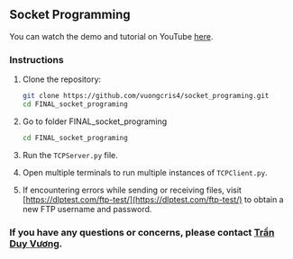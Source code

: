 ## Socket Programming

You can watch the demo and tutorial on YouTube [here](https://www.youtube.com/watch?v=FJrFyt_zEq0&list=PL4TFznO8yqE0uGW1vj4GXa51Ny-fC72Hf).

### Instructions

1. Clone the repository:
    ```bash
    git clone https://github.com/vuongcris4/socket_programing.git
    cd FINAL_socket_programing
    ```
2. Go to folder FINAL_socket_programing
    ```bash
    cd FINAL_socket_programing
    ```

3. Run the `TCPServer.py` file.

4. Open multiple terminals to run multiple instances of `TCPClient.py`.

5. If encountering errors while sending or receiving files, visit [https://dlptest.com/ftp-test/](https://dlptest.com/ftp-test/) to obtain a new FTP username and password.

### If you have any questions or concerns, please contact [Trần Duy Vương](mailto:tranduyvuong100@gmail.com).
